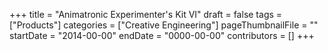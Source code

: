 +++
title = "Animatronic Experimenter's Kit VI"
draft = false
tags = ["Products"]
categories = ["Creative Engineering"]
pageThumbnailFile = ""
startDate = "2014-00-00"
endDate = "0000-00-00"
contributors = []
+++

